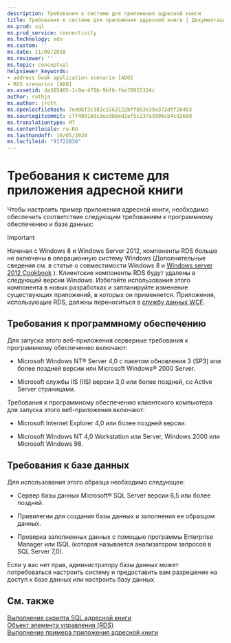 ```yaml
---
description: Требования к системе для приложения адресной книги
title: Требования к системе для приложения адресной книги | Документация Майкрософт
ms.prod: sql
ms.prod_service: connectivity
ms.technology: ado
ms.custom: ''
ms.date: 11/09/2018
ms.reviewer: ''
ms.topic: conceptual
helpviewer_keywords:
- address book application scenario [ADO]
- RDS scenarios [ADO]
ms.assetid: da385405-1c9a-478b-9bf6-fba70015324c
author: rothja
ms.author: jroth
ms.openlocfilehash: 7edd6f3c383c1563122bff053e39a372dff264b3
ms.sourcegitcommit: c7f40918dc3ecdb0ed2ef5c237a3996cb4cd268d
ms.translationtype: MT
ms.contentlocale: ru-RU
ms.lasthandoff: 10/05/2020
ms.locfileid: "91722836"
---
```

# <a name="system-requirements-for-the-address-book-application"></a>Требования к системе для приложения адресной книги
Чтобы настроить пример приложения адресной книги, необходимо обеспечить соответствие следующим требованиям к программному обеспечению и базе данных:  
  
> [!IMPORTANT]
>  Начиная с Windows 8 и Windows Server 2012, компоненты RDS больше не включены в операционную систему Windows (Дополнительные сведения см. в статье о совместимости Windows 8 и [Windows server 2012 Cookbook](https://www.microsoft.com/download/details.aspx?id=27416) ). Клиентские компоненты RDS будут удалены в следующей версии Windows. Избегайте использования этого компонента в новых разработках и запланируйте изменение существующих приложений, в которых он применяется. Приложения, использующие RDS, должны переноситься в [службу данных WCF](/dotnet/framework/wcf/).  
  
## <a name="software-requirements"></a>Требования к программному обеспечению  
 Для запуска этого веб-приложения серверные требования к программному обеспечению включают:  
  
-   Microsoft Windows NT® Server 4,0 с пакетом обновления 3 (SP3) или более поздней версии или Microsoft Windows® 2000 Server.  
  
-   Microsoft службы IIS (IIS) версии 3,0 или более поздней, со Active Server страницами.  
  
 Требования к программному обеспечению клиентского компьютера для запуска этого веб-приложения включают:  
  
-   Microsoft Internet Explorer 4,0 или более поздней версии.  
  
-   Microsoft Windows NT 4,0 Workstation или Server, Windows 2000 или Microsoft Windows 98.  
  
## <a name="database-requirements"></a>Требования к базе данных  
 Для использования этого образца необходимо следующее:  
  
-   Сервер базы данных Microsoft® SQL Server версии 6,5 или более поздней.  
  
-   Привилегии для создания базы данных и заполнения ее образцом данных.  
  
-   Проверка заполненных данных с помощью программы Enterprise Manager или ISQL (которая называется анализатором запросов в SQL Server 7,0).  
  
 Если у вас нет прав, администратору базы данных может потребоваться настроить систему и предоставить вам разрешение на доступ к базе данных или настроить базу данных.  
  
## <a name="see-also"></a>См. также  
 [Выполнение скрипта SQL адресной книги](./running-the-address-book-sql-script.md)   
 [Объект элемента управления (RDS)](../../reference/rds-api/datacontrol-object-rds.md)   
 [Выполнение примера приложения адресной книги](./running-the-address-book-sample-application.md)